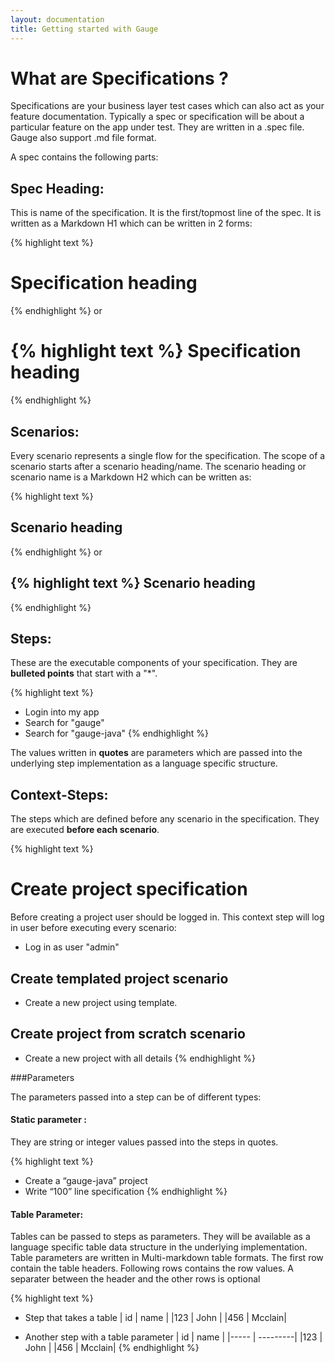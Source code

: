 ```yaml
---
layout: documentation
title: Getting started with Gauge
---
```


# What are Specifications ?

Specifications are your business layer test cases which can also act as your feature documentation. Typically a spec or specification will be about a particular feature on the app under test. They are written in a .spec file. Gauge also support .md file format.

A spec contains the following parts:

## Spec Heading:

This is name of the specification. It is the first/topmost line of the spec. It is written as a Markdown H1 which can be written in 2 forms:

{% highlight text %}
# Specification heading
{% endhighlight %}
       or 

{% highlight text %}
Specification heading
=====================
 {% endhighlight %}
 


## Scenarios:

Every scenario represents a single flow for the specification. The scope of a scenario starts after a scenario heading/name. The scenario heading or scenario name is a Markdown H2 which can be written as:

{% highlight text %}
## Scenario heading
{% endhighlight %} 
       or 

{% highlight text %}
Scenario heading
----------------
{% endhighlight %} 

## Steps:
These are the executable components of your specification. They are **bulleted points** that start with a "*".

{% highlight text %}
* Login into my app
* Search for "gauge"
* Search for "gauge-java"
{% endhighlight %} 

The values written in __quotes__ are parameters which are passed into the underlying step implementation as a language specific structure.

## Context-Steps:

The steps which are defined before any scenario in the specification. They are executed __before each scenario__.

{% highlight text %}
# Create project specification
Before creating a project user should be logged in. This context step will log in user before executing every scenario:

* Log in as user "admin"

Create templated project scenario
---------------------------------
* Create a new project using template.

Create project from scratch scenario
------------------------------------
* Create a new project with all details
{% endhighlight %} 

###Parameters

The parameters passed into a step can be of different types:

#### Static parameter :
  They are string or integer values passed into the steps in quotes.
 
{% highlight text %}
* Create a “gauge-java” project
* Write “100” line specification
{% endhighlight %} 


#### Table Parameter:
 Tables can be passed to steps as parameters. They will be available as a language specific table data structure in the underlying implementation.
Table parameters are written in Multi-markdown table formats. The first row contain the table headers. Following rows contains the row values. A separater between the header and the other rows is optional

{% highlight text %}
* Step that takes a table
 | id   |  name  |
 |123 |  John   |
 |456 | Mcclain|

* Another step with a table parameter
 | id   |  name  |
 |----- | ---------|
 |123 |  John   |
 |456 | Mcclain|
{% endhighlight %} 




